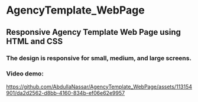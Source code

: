# AgencyTemplate_WebPage
## Responsive Agency Template Web Page using HTML and CSS
### The design is responsive for small, medium, and large screens.

### Video demo:

https://github.com/AbdullaNassar/AgencyTemplate_WebPage/assets/113154901/da2d2562-d8bb-4160-834b-ef06e62e9957



